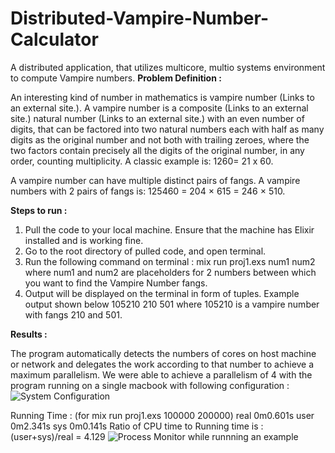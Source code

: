 # Distributed-Vampire-Number-Calculator
A distributed application, that utilizes multicore, multio systems environment to compute Vampire numbers.
**Problem Definition :**

An interesting kind of number in mathematics is vampire number (Links to an external site.). A vampire number is a composite (Links to an external site.) natural number (Links to an external site.) with an even number of digits, that can be factored into two natural numbers each with half as many digits as the original number and not both with trailing zeroes, where the two factors contain precisely all the digits of the original number, in any order, counting multiplicity.  A classic example is: 1260= 21 x 60.

A vampire number can have multiple distinct pairs of fangs. A vampire numbers with 2 pairs of fangs is: 125460 = 204 × 615 = 246 × 510.

**Steps to run :**

1. Pull the code to your local machine. Ensure that the machine has Elixir installed and is working fine.
2. Go to the root directory of pulled code, and open terminal.
3. Run the following command on terminal :
    mix run proj1.exs num1 num2
   where num1 and num2 are placeholders for 2 numbers between which you want to find the Vampire Number fangs.
4. Output will be displayed on the terminal in form of tuples. Example output shown below 
      105210 210 501
   where 105210 is a vampire number with fangs 210 and 501.

**Results :**

The program automatically detects the numbers of cores on host machine or network and delegates the work according to that number to achieve a maximum parallelism. We were able to achieve a parallelism of 4 with the program running on a single macbook with following configuration :
![System Configuration](https://github.com/gauravUFL/Distributed-Vampire-Number-Calculator/blob/main/Project1_Config%207.01.05%20PM.png)

Running Time : (for mix run proj1.exs 100000 200000)
real 0m0.601s
user 0m2.341s
sys 0m0.141s
Ratio of CPU time to Running time is : (user+sys)/real = 4.129
![Process Monitor while runnning an example](https://github.com/gauravUFL/Distributed-Vampire-Number-Calculator/blob/main/Project1_Process%207.01.05%20PM.png)

